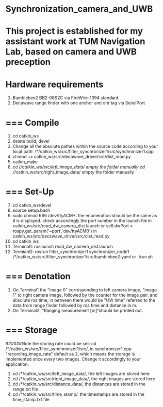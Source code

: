 # Synchronization_camera_and_UWB
This project is established for my assistant work  at TUM Navigation Lab, based on camera and UWB preception
===
Hardware requirements
====
1. Bumblebee2 BB2-08S2C
via FireWire-1394 standard
2. Decawave range finder with one anchor and onr tag
via SerialPort

===
Compile
===
1. cd catkin_ws
2. delete build, devel
3. Change all the absolute pathes within the source code according to your local path: /*/catkin_ws/src/filter_synchronizer1/src/synchronizer1.cpp
4. chmod +x catkin_ws/src/decawave_driver/src/dist_read.py
5. catkin_make
6. cd /*/catkin_ws/src/left_image_data/ 
   empty the folder manually
   cd /*/catkin_ws/src/right_image_data/ 
   empty the folder manually

===
Set-Up
===
7. cd catkin_ws/devel
8. source setup.bash
9. sudo chmod 666 /dev/ttyACM*: the enumeration should be the same as it is displayed.
check accordingly the port number in the launch file <param name="port" value="/dev/ttyACM0" type="string"/> in catkin_ws/src/read_dw_camera_dist.launch 
or
self.dwPort = rospy.get_param('~port','dev/ttyACM0') in catkin_ws/src/decawave_driver/src/dist_read.py
10. cd catkin_ws
11. Terminal1: roslaunch read_dw_camera_dist.launch
12. Termianl2: rosrun filter_synchronizer1 synchronizer_node1 /*/catkin_ws/src/filter_synchronizer1/src/bumblebee2.yaml
or 
./run.sh

===
Denotation
===
1. On Terminal1 the "image 0" corresponding to left camera image, "image 1" to right camera image, followed by the counter for the image pair, and absolute ros time, in between there would be "UW time" referred to the data from range finder followed by ros time and distance in m.
2. On Terminal2, "Ranging measurement [m]"should be printed out.

===
Storage
===
######Note the storing rate could be set:
cd /*/catkin_ws/src/filter_synchronizer1/src/, in synchronizer1.cpp "recording_image_rate" default as 2, which means the storage is implemented once every two images. Change it accordingly to  your application.

1. cd /*/catkin_ws/src/left_image_data/, the left images are stored here
2. cd /*/catkin_ws/src/right_image_data/, the right images are stored here
3. cd /*/catkin_ws/src/distance_data/, the distances are stored in the range.txt file
4. cd /*/catkin_ws/src/time_stamp/, the timestamps are stored in the time_stamp.txt file
